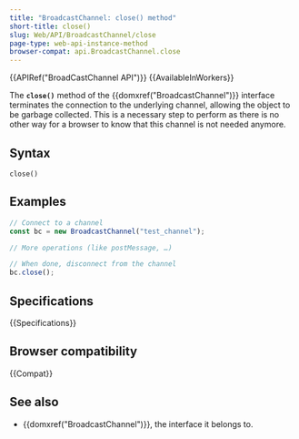 ```yaml
---
title: "BroadcastChannel: close() method"
short-title: close()
slug: Web/API/BroadcastChannel/close
page-type: web-api-instance-method
browser-compat: api.BroadcastChannel.close
---
```


{{APIRef("BroadCastChannel API")}} {{AvailableInWorkers}}

The **`close()`** method of the {{domxref("BroadcastChannel")}} interface terminates the connection to
the underlying channel, allowing the object to be garbage collected.
This is a necessary step to perform
as there is no other way for a browser to know
that this channel is not needed anymore.

## Syntax

```js-nolint
close()
```

## Examples

```js
// Connect to a channel
const bc = new BroadcastChannel("test_channel");

// More operations (like postMessage, …)

// When done, disconnect from the channel
bc.close();
```

## Specifications

{{Specifications}}

## Browser compatibility

{{Compat}}

## See also

- {{domxref("BroadcastChannel")}}, the interface it belongs to.
